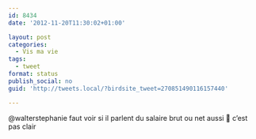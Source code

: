 ```yaml
---
id: 8434
date: '2012-11-20T11:30:02+01:00'

layout: post
categories:
  - Vis ma vie
tags:
  - tweet
format: status
publish_social: no
guid: 'http://tweets.local/?birdsite_tweet=270851490116157440'

---
```


@walterstephanie faut voir si il parlent du salaire brut ou net aussi 🙂 c’est pas clair